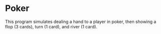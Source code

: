 # Poker
This program simulates dealing a hand to a player in poker, then showing a flop (3 cards), turn (1 card), and river (1 card).
